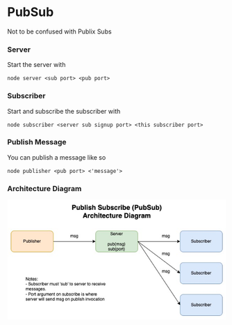 # PubSub

Not to be confused with Publix Subs

### Server
Start the server with
```
node server <sub port> <pub port>
```

### Subscriber
Start and subscribe the subscriber with
```
node subscriber <server sub signup port> <this subscriber port>
```

### Publish Message
You can publish a message like so
```
node publisher <pub port> <'message'>
```

### Architecture Diagram

![image info](./diagrams/ArchitectureDiagram.jpg)